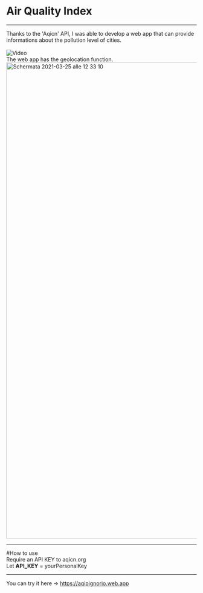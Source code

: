 # Air Quality Index

***
Thanks to the 'Aqicn' API, I was able to develop a web app that can provide informations about the pollution level of cities.
<br><br>
![Video](https://user-images.githubusercontent.com/76740200/112483920-c3c5a000-8d79-11eb-8ccb-739021c05127.gif)
<br>
The web app has the geolocation function. <br>
<img width="1258" alt="Schermata 2021-03-25 alle 12 33 10" src="https://user-images.githubusercontent.com/76740200/112466611-58260780-8d66-11eb-86be-6992be3dfda3.png">
<br>
***
#How to use
<br>
Require an API KEY to aqicn.org <br>
Let <b>API_KEY</b> = yourPersonalKey
***
You can try it here -> https://aqipignorio.web.app
